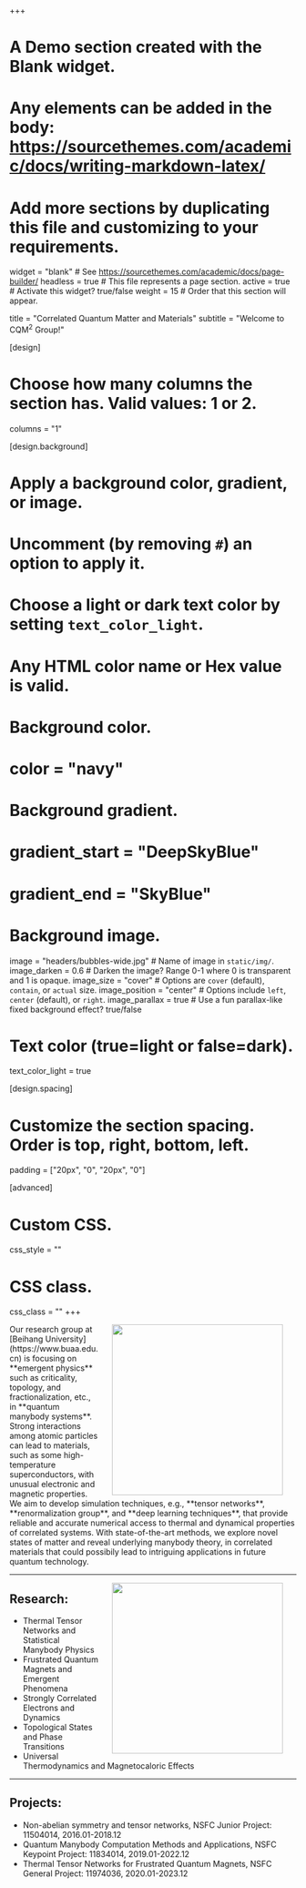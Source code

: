 +++
# A Demo section created with the Blank widget.
# Any elements can be added in the body: https://sourcethemes.com/academic/docs/writing-markdown-latex/
# Add more sections by duplicating this file and customizing to your requirements.

widget = "blank"  # See https://sourcethemes.com/academic/docs/page-builder/
headless = true  # This file represents a page section.
active = true  # Activate this widget? true/false
weight = 15  # Order that this section will appear.

title = "Correlated Quantum Matter and Materials"
subtitle = "Welcome to CQM<sup>2</sup> Group!"

[design]
  # Choose how many columns the section has. Valid values: 1 or 2.
  columns = "1"

[design.background]
  # Apply a background color, gradient, or image.
  #   Uncomment (by removing `#`) an option to apply it.
  #   Choose a light or dark text color by setting `text_color_light`.
  #   Any HTML color name or Hex value is valid.

  # Background color.
  # color = "navy"

  # Background gradient.
  # gradient_start = "DeepSkyBlue"
  # gradient_end = "SkyBlue"

  # Background image.
  image = "headers/bubbles-wide.jpg"  # Name of image in `static/img/`.
  image_darken = 0.6  # Darken the image? Range 0-1 where 0 is transparent and 1 is opaque.
  image_size = "cover"  #  Options are `cover` (default), `contain`, or `actual` size.
  image_position = "center"  # Options include `left`, `center` (default), or `right`.
  image_parallax = true  # Use a fun parallax-like fixed background effect? true/false

  # Text color (true=light or false=dark).
  text_color_light = true

[design.spacing]
  # Customize the section spacing. Order is top, right, bottom, left.
  padding = ["20px", "0", "20px", "0"]

[advanced]
 # Custom CSS. 
 css_style = ""

 # CSS class.
 css_class = ""
+++
<!--- ![WLI](http://shi.buaa.edu.cn/__local/1/D3/F2/D6A6E5196DB06D04CA72D378F8E_9BFD9043_670B.jpeg) --->
<!--- <p align='center'> --->
<!--- <img align='left' src='/img/KeyImage.png' width='230' hspace='30' /> --->
<!--- <img align='left' src='/img/KeyImage3.png' width='320' hspace='30'/> --->
<!--- <img align='left' src='/img/KeyImage2.png' width='405' hspace='30'/> --->
<!--- <p/> --->
<!--- <br/><br/><br/><br/><br/><br/><br/><br/> --->
<!--- <p/> --->

<img align='right' src='/img/group.png' width='300' hspace='24' />
Our research group at [Beihang University](https://www.buaa.edu.cn) is focusing on **emergent physics** such as criticality, topology, and fractionalization, etc., in **quantum manybody systems**. Strong interactions among atomic particles can lead to  materials, such as some high-temperature superconductors, with unusual electronic and magnetic properties. We aim to develop simulation techniques, e.g., **tensor networks**, **renormalization group**, and **deep learning techniques**, that provide reliable and accurate numerical access to thermal and dynamical properties of correlated systems. With state-of-the-art methods, we explore novel states of matter and reveal underlying manybody theory, in correlated materials that could possibily lead to intriguing applications in future quantum technology.

***

<img align='right' src='/img/KeyImage.png' width='300' hspace='24' />

## Research:
+ Thermal Tensor Networks and Statistical Manybody Physics
+ Frustrated Quantum Magnets and Emergent Phenomena
+ Strongly Correlated Electrons and Dynamics
+ Topological States and Phase Transitions
+ Universal Thermodynamics and Magnetocaloric Effects

****

## Projects:

- Non-abelian symmetry and tensor networks, NSFC Junior Project: 11504014, 2016.01-2018.12
- Quantum Manybody Computation Methods and Applications, NSFC Keypoint Project: 11834014, 2019.01-2022.12
- Thermal Tensor Networks for Frustrated Quantum Magnets, NSFC General Project: 11974036, 2020.01-2023.12